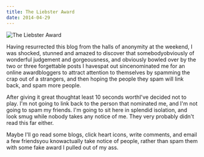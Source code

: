 ```yaml
---
title: The Liebster Award
date: 2014-04-29
---
```


![The Liebster Award](https://source.unsplash.com/gp8BLyaTaA0/1600x900)

Having resurrected this blog from the halls of anonymity at the weekend, I was shocked, stunned and amazed to discover that somebodyobviously of wonderful judgement and gorgeousness, and obviously bowled over by the two or three forgettable posts I havespat out sincenominated me for an online awardbloggers to attract attention to themselves by spamming the crap out of a strangers, and then hoping the people they spam will link back, and spam more people.

After giving it great thoughtat least 10 seconds worthI've decided not to play. I'm not going to link back to the person that nominated me, and I'm not going to spam my friends. I'm going to sit here in splendid isolation, and look smug while nobody takes any notice of me. They very probably didn't read this far either.

Maybe I'll go read some blogs, click heart icons, write comments, and email a few friendsyou knowactually take notice of people, rather than spam them with some fake award I pulled out of my ass.